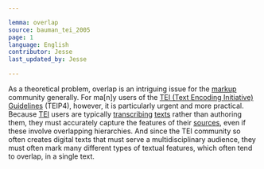 ```yaml
---

lemma: overlap
source: bauman_tei_2005
page: 1
language: English
contributor: Jesse
last_updated_by: Jesse

---
```

As a theoretical problem, overlap is an intriguing issue for the [markup](markup.html) community generally. For ma[n]y users of the [TEI (Text Encoding Initiative) Guidelines](TEIGuidelines.html) (TEIP4), however, it is particularly urgent and more practical. Because [TEI](TEI.html) users are typically [transcribing](transcription.html) [texts](text.html) rather than authoring them, they must accurately capture the features of their [sources](textSource.html), even if these involve overlapping hierarchies. And since the TEI community so often creates digital texts that must serve a multidisciplinary audience, they must often mark many different types of textual features, which often tend to overlap, in a single text.
